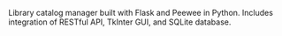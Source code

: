 Library catalog manager built with Flask and Peewee in Python.
Includes integration of RESTful API, TkInter GUI, and SQLite database.

